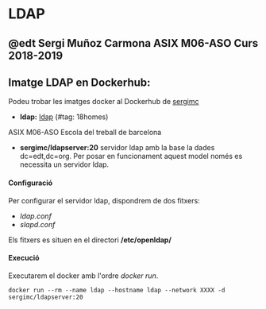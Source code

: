 # LDAP
## @edt Sergi Muñoz Carmona ASIX M06-ASO Curs 2018-2019

## Imatge LDAP en Dockerhub:
Podeu trobar les imatges docker al Dockerhub de [sergimc](https://hub.docker.com/u/sergimc/)
* **ldap:** [ldap](https://cloud.docker.com/repository/docker/sergimc/ldapserver) (#tag: 18homes)


ASIX M06-ASO Escola del treball de barcelona

* **sergimc/ldapserver:20**  servidor ldap amb la base la dades dc=edt,dc=org.
Per posar en funcionament aquest model només es necessita un servidor ldap.


#### Configuració
Per configurar el servidor ldap, dispondrem de dos fitxers:

* *ldap.conf*
* *slapd.conf*

Els fitxers es situen en el directori **/etc/openldap/**

#### Execució

Executarem el docker amb l'ordre *docker run*.

```
docker run --rm --name ldap --hostname ldap --network XXXX -d sergimc/ldapserver:20

```
